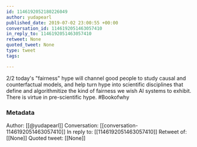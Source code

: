 ```yaml
---
id: 1146192052180226049
author: yudapearl
published_date: 2019-07-02 23:00:55 +00:00
conversation_id: 1146192051463057410
in_reply_to: 1146192051463057410
retweet: None
quoted_tweet: None
type: tweet
tags:

---
```


2/2 today's "fairness" hype will channel good people to study causal and counterfactual models, and help turn hype into scientific disciplines that define and algorithmitize the kind of fairness we wish AI systems to exhibit. There is virtue in pre-scientific hype. #Bookofwhy

### Metadata

Author: [[@yudapearl]]
Conversation: [[conversation-1146192051463057410]]
In reply to: [[1146192051463057410]]
Retweet of: [[None]]
Quoted tweet: [[None]]
